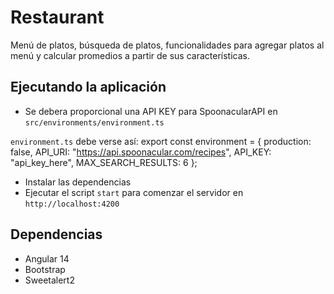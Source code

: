 # Restaurant

Menú de platos, búsqueda de platos, funcionalidades para agregar platos al menú y calcular promedios a partir de sus características.

## Ejecutando la aplicación

- Se debera proporcional una API KEY para SpoonacularAPI en `src/environments/environment.ts`

`environment.ts` debe verse así:
    export const environment = {
        production: false,
        API_URI: "https://api.spoonacular.com/recipes",
        API_KEY: "api_key_here",
        MAX_SEARCH_RESULTS: 6
    };

- Instalar las dependencias
- Ejecutar el script `start` para comenzar el servidor en `http://localhost:4200`

## Dependencias
- Angular 14
- Bootstrap
- Sweetalert2